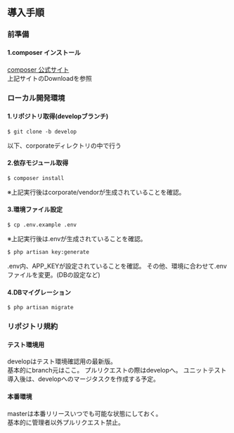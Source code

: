 ## 導入手順

### 前準備
#### 1.composer インストール
[composer 公式サイト](https://getcomposer.org/)  
上記サイトのDownloadを参照

### ローカル開発環境
#### 1.リポジトリ取得(developブランチ)
    $ git clone -b develop

以下、corporateディレクトリの中で行う
#### 2.依存モジュール取得
    $ composer install
※上記実行後はcorporate/vendorが生成されていることを確認。

#### 3.環境ファイル設定
    $ cp .env.example .env
※上記実行後は.envが生成されていることを確認。

    $ php artisan key:generate
.env内、APP_KEYが設定されていることを確認。
その他、環境に合わせて.envファイルを変更。(DBの設定など)  

#### 4.DBマイグレーション
    $ php artisan migrate

### リポジトリ規約
#### テスト環境用
developはテスト環境確認用の最新版。  
基本的にbranch元はここ。
プルリクエストの際はdevelopへ。
ユニットテスト導入後は、developへのマージタスクを作成する予定。

#### 本番環境
masterは本番リリースいつでも可能な状態にしておく。  
基本的に管理者以外プルリクエスト禁止。
